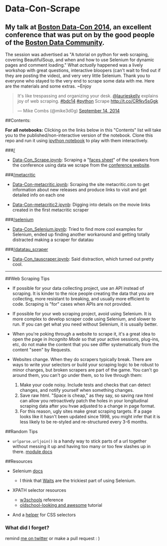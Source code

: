 Data-Con-Scrape
===============

## My talk at [Boston Data-Con 2014](http://data-con.org/schedule/), an excellent conference that was put on by the good people of the [Boston Data Community](https://twitter.com/bostondatacomm). 

The session was advertised as "A tutorial on python for web scraping, covering BeautifulSoup, and when and how to use Selenium for dynamic pages and comment loading." What *actually* happened was a lively workshop with great questions, interactive bloopers (can't wait to find out if they are posting the video), and very very little Selenium. Thank you to everyone who stayed to the very end to scrape some data with me. Here are the materials and some extras. ~Enjoy

<blockquote class="twitter-tweet" lang="en"><p>It&#39;s like trespassing and organizing your desk. <a href="https://twitter.com/laurieskelly">@laurieskelly</a> explains joy of web scraping. <a href="https://twitter.com/hashtag/bdc14?src=hash">#bdc14</a> <a href="https://twitter.com/hashtag/python?src=hash">#python</a> Scrape <a href="http://t.co/CRfkv5sGgk">http://t.co/CRfkv5sGgk</a></p>&mdash; Mike Combs (@mike3d0g) <a href="https://twitter.com/mike3d0g/status/511247516202201088">September 14, 2014</a></blockquote>
<script async src="//platform.twitter.com/widgets.js" charset="utf-8"></script>

##Contents: 

**For all notebooks:** Clicking on the links below in this "Contents" list will take you to the published/non-interactive version of the notebook. Clone this repo and run it using [ipython notebook][6] to play with them interactively.

###[/][15]
*  [Data-Con_Scrape.ipynb][4]: Scraping a "[faces sheet][19]" of the speakers from the conference using data we scrape from the [conference website][5]. 

###[/metacritic][16]
* [Data-Con-metacritic.ipynb][7]: Scraping the site metacritic.com to get information about new releases and produce links to visit and get detailed info on each one

* [Data-Con-metacritic2.ipynb][8]: Digging into details on the movie links created in the first metacritic scraper

###[/selenium][17]
* [Data-Con_Selenium.ipynb][9]: Tried to find more cool examples for Selenium, ended up finding another workaround and getting totally distracted making a scraper for datatau

###[/datatau_scraper][18]
* [Data-Con_tauscraper.ipynb][10]: Said distraction, which turned out pretty cool. 

------

##Web Scraping Tips

* If possible for your data collecting project, use an API instead of scraping. It is kinder to the nice people creating the data that you are collecting, more resistant to breaking, and usually more efficient to code. Scraping is "for" cases when APIs are not provided. 

* If possible for your web scraping project, avoid using Selenium. It is more complex to develop scraper code using Selenium, and slower to run. If you can get what you need without Selenium, it is usually better. 

* When you're poking through a website to scrape it, it's a great idea to open the page in *Incognito Mode* so that your active sessions, plug-ins, etc, do not make the content that you see differ systematically from the content "seen" by Requests. 

* Websites change. When they do scrapers typically break. There are ways to write your selectors or build your scraping logic to be robust to minor changes, but broken scrapers are part of the game. You can't go around them, you can't go under them, so to live through them: 
  1. Make your code noisy. Include tests and checks that can detect changes, and notify yourself when something changes. 
  2. Save raw html. "Space is cheap," as they say, so saving raw html can allow you retroactively patch the  holes in your longitudinal scraping data after you hvae adjusted to a change in page format.
  3. For this reason, ugly sites make great scraping targets. If a page looks like it hasn't been updated since 1998, you might infer that it is less likely to be re-styled and re-structured every 3-6 months. 


##Random Tips

* `urlparse.urljoin()` is a handy way to stick parts of a url together without messing it up and having too many or too few slashes up in there. [module docs][3]

##Resources

* Selenium [docs](1)
  - I think that [Waits][2] are the trickiest part of using Selenium. 

* XPATH selector resources
  - [w3schools][12] reference
  - [oldschool-looking and awesome][13] tutorial 

* And a [helper][14] for CSS selectors

### What did I forget? 
remind [me on twitter][11] or make a pull request : ) 


[1]: http://selenium-python.readthedocs.org/en/latest/
[2]: http://selenium-python.readthedocs.org/en/latest/waits.html
[3]: https://docs.python.org/2/library/urlparse.html
[4]: http://nbviewer.ipython.org/github/laurieskelly/Data-Con-Scrape/blob/master/Data-Con_Scrape.ipynb
[5]: http://data-con.org/
[6]: http://ipython.org/notebook.html
[7]: http://nbviewer.ipython.org/github/laurieskelly/Data-Con-Scrape/blob/master/metacritic/Data-Con_metacritic.ipynb
[8]: http://nbviewer.ipython.org/github/laurieskelly/Data-Con-Scrape/blob/master/metacritic/Data-Con_metacritic2.ipynb
[9]: http://nbviewer.ipython.org/github/laurieskelly/Data-Con-Scrape/blob/master/selenium/Data-Con_Selenium.ipynb
[10]: http://nbviewer.ipython.org/github/laurieskelly/Data-Con-Scrape/blob/master/datatau_scraper/Data-Con_tauscraper.ipynb
[11]: https://twitter.com/laurieskelly
[12]: http://www.w3schools.com/xpath/xpath_syntax.asp
[13]: http://zvon.org/xxl/XPathTutorial/Output/example1.html
[14]: http://code.tutsplus.com/tutorials/the-30-css-selectors-you-must-memorize--net-16048
[15]: https://github.com/laurieskelly/Data-Con-Scrape 
[16]: https://github.com/laurieskelly/Data-Con-Scrape/tree/master/metacritic
[17]: https://github.com/laurieskelly/Data-Con-Scrape/tree/master/selenium
[18]: https://github.com/laurieskelly/Data-Con-Scrape/tree/master/datatau_scraper
[19]: https://github.com/laurieskelly/Data-Con-Scrape/blob/master/facesheet.md
